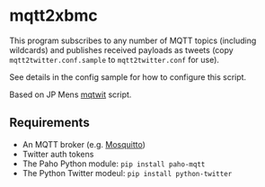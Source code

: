 # mqtt2xbmc

This program subscribes to any number of MQTT topics (including wildcards) and publishes received payloads as tweets (copy `mqtt2twitter.conf.sample` to `mqtt2twitter.conf` for use). 

See details in the config sample for how to configure this script.

Based on JP Mens [mqtwit](https://github.com/jpmens/mqtwit) script.

## Requirements

* An MQTT broker (e.g. [Mosquitto](http://mosquitto.org))
* Twitter auth tokens
* The Paho Python module: `pip install paho-mqtt`
* The Python Twitter modeul: `pip install python-twitter`

